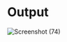 # Output
![Screenshot (74)](https://github.com/user-attachments/assets/8f887ec5-9464-44a1-b94b-c2ed80411ab2)
